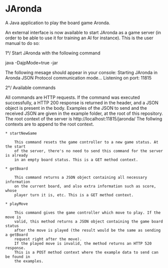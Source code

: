 # JAronda
A Java application to play the board game Aronda.

An external interface is now available to start JAronda as a game server 
(in order to be able to use it for training an AI for instance).
This is the user manual to do so:

1°/ Start JAronda with the following command

java -DajpMode=true -jar <pathToJArondaJarFile>

The following mesage should appear in your console:
Starting JAronda in Aronda JSON Protocol communication mode...
Listening on port: 11815

2°/ Available commands

All commands are HTTP requests. If the command was executed successfully, a HTTP
200 response is returned in the header, and a JSON object is present in the body.
Examples of the JSON to send and the received JSON are given in the example folder, 
at the root of this repository. The root context of the server is http://localhost:11815/jaronda/
The follwing contexts are to append to the root context.

    * startNewGame
        
        This command resets the game controller to a new game status. At the start
        of the server, there's no need to send this command for the server is already
        in an empty board status. This is a GET method context.

    * getBoard

        This command returns a JSON object containing all necessary information
        on the current board, and also extra information such as score, whose
        player turn it is, etc. This is a GET method context.

    * playMove

        This command gives the game controller which move to play. If the move is
        valid, this method returns a JSON object containing the game board status
        after the move is played (the result would be the same as sending a getBoard
        request right after the move). 
        If the played move is invalid, the method returns an HTTP 520 response.
        This is a POST method context where the example data to send can be found in
        the examples.